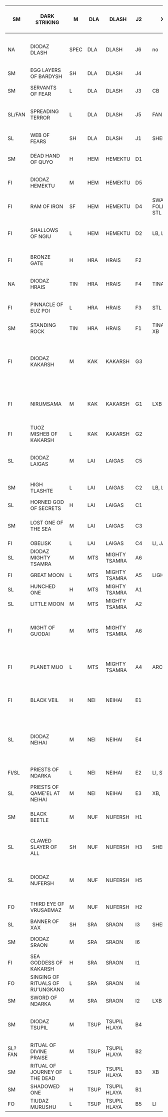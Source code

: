 
| SM     | DARK STRIKING                    | M    | DLA  | DLASH         | J2 |  | XB               |                                                       | DARK STRIKING                    | DLASH         | J2 | SM         | XB           |                                                       |  | poss units to paint |                                  |                                                |                        |                     |                   |                            |  |                                         |
|--------|----------------------------------|------|------|---------------|----|--|------------------|-------------------------------------------------------|----------------------------------|---------------|----|------------|--------------|-------------------------------------------------------|--|---------------------|----------------------------------|------------------------------------------------|------------------------|---------------------|-------------------|----------------------------|--|-----------------------------------------|
| NA     | DIODAZ DLASH                     | SPEC | DLA  | DLASH         | J6 |  | no               | greater sorceror and workshop disappeared             | DIODAZ MIGHTY TSAMRA             | MIGHTY TSAMRA | A6 |            |              |                                                       |  |                     |                                  |                                                |                        |                     |                   |                            |  |                                         |
| SM     | EGG LAYERS OF BARDYSH            | SH   | DLA  | DLASH         | J4 |  |                  | rubbish shen                                          | EGG LAYERS OF BARDYSH            | DLASH         | J4 | SM         |              | rubbish shen                                          |  |                     |                                  |                                                |                        |                     |                   |                            |  |                                         |
| SM     | SERVANTS OF FEAR                 | L    | DLA  | DLASH         | J3 |  | CB               |                                                       | SERVANTS OF FEAR                 | DLASH         | J3 | SM         | CB           |                                                       |  | I1                  |  yellow, gold, green             |                                                |                        |                     |                   |                            |  |                                         |
| SL/FAN | SPREADING TERROR                 | L    | DLA  | DLASH         | J5 |  | FAN              |                                                       | SPREADING TERROR                 | DLASH         | J5 | SL         | FAN          |                                                       |  | I6                  | bright red, black, gold          |                                                |                        |                     |                   |                            |  |                                         |
| SL     | WEB OF FEARS                     | SH   | DLA  | DLASH         | J1 |  | SHEN             |                                                       | WEB OF FEARS                     | DLASH         | J1 | SL         | SHEN         |                                                       |  | I3                  | red orange, copper               | SHEN                                           |                        |                     |                   |                            |  |                                         |
| SM     | DEAD HAND OF QUYO                | H    | HEM  | HEMEKTU       | D1 |  |                  |                                                       | DEAD HAND OF QUYO                | HEMEKTU       | D1 | SM         |              |                                                       |  | H5                  | grey, purple, silver             | DIODAZ                                         |                        |                     |                   |                            |  |                                         |
| FI     | DIODAZ HEMEKTU                   | M    | HEM  | HEMEKTU       | D5 |  |                  | governor of hemektu, keen magician                    | DIODAZ TSUPIL HLAYA              | TSUPIL HLAYA  | B4 |            |              |                                                       |  | H1                  | green, blue, silver              | BLACK BEETLE                                   | SM                     |                     |                   |                            |  |                                         |
| FI     | RAM OF IRON                      | SF   | HEM  | HEMEKTU       | D4 |  | SWAMP FOLK, STL  |                                                       | RAM OF IRON                      | HEMEKTU       | D4 | SWAMP FOLK |              |                                                       |  | g3 /2               | black, grey, silver              | TUOZ MISHEB                                    | FI                     |                     |                   |                            |  |                                         |
| FI     | SHALLOWS OF NGIU                 | L    | HEM  | HEMEKTU       | D2 |  | LB, LI           | qaqqodaz muug renegade                                | SHALLOWS OF NGIU                 | HEMEKTU       | D2 | FI         | LB, LI       | qaqqodaz muug renegade                                |  | F2                  | red orange, light blue, bronze   | BRONZE GATE                                    | FO                     |                     |                   |                            |  |                                         |
| FI     | BRONZE GATE                      | H    | HRA  | HRAIS         | F2 |  |                  |                                                       | BRONZE GATE                      | HRAIS         | F2 | FI         | TINALIYA     |                                                       |  | E4                  | red, grey, black                 | DIODAZ                                         |                        |                     |                   |                            |  |                                         |
| NA     | DIODAZ HRAIS                     | TIN  | HRA  | HRAIS         | F4 |  | TINALIYA         | strongest magic using unit                            | DIODAZ LAIGAS                    | LAIGAS        | C5 |            |              | access to demon spells of Nyelmu                      |  | D2                  | red, grey, blue                  | SHALLOWS OF NGIU`                              | FO                     |                     |                   |                            |  |                                         |
| FI     | PINNACLE  OF EUZ POI             | L    | HRA  | HRAIS         | F3 |  | STL              |                                                       | PINNACLE  OF EUZ                 | HRAIS         | F3 | FI         | TINALIYA     |                                                       |  | C5                  | white, purple, silver            | DIODAZ                                         |                        |                     |                   |                            |  |                                         |
| SM     | STANDING ROCK                    | TIN  | HRA  | HRAIS         | F1 |  | TINALIYA, XB     |                                                       | STANDING ROCK                    | HRAIS         | F1 | SM         | TINALIYA, XB |                                                       |  | B3                  | brown, red white                 | RITUAL JOURNEY OF DEAD`                        | FI                     |                     |                   |                            |  |                                         |
| FI     | DIODAZ KAKARSH                   | M    | KAK  | KAKARSH       | G3 |  |                  | dumuz easyz powerful sorceror, spell of opening ranks | DIODAZ HEMEKTU                   | HEMEKTU       | D5 |            |              | governor of hemektu, keen magician                    |  | B2                  | dark green, light blue, gold     | RITUAL DIVINE PRAISE                           | SL / FAN               |                     |                   |                            |  |                                         |
| FI     | NIRUMSAMA                        | M    | KAK  | KAKARSH       | G1 |  | LXB              |                                                       | NIRUMSAMA                        | KAKARSH       | G1 | FI         | LXB          |                                                       |  | A5                  | dark green and purple body tatts | GREAT MOON                                     | FO, LIGHT              |                     |                   |                            |  |                                         |
| FI     | TUOZ MISHEB OF KAKARSH           | L    | KAK  | KAKARSH       | G2 |  |                  |                                                       | TUOZ MISHEB OF KAKARSH           | KAKARSH       | G2 | FI         |              |                                                       |  |                     |                                  |                                                |                        |                     |                   |                            |  |                                         |
| SL     | DIODAZ LAIGAS                    | M    | LAI  | LAIGAS        | C5 |  |                  | access to demon spells of Nyelmu                      | DIODAZ NEIHAI                    | NEIHAI        | E4 |            |              | powerful sorceror, drove of muugs in 2341             |  |                     |                                  |                                                |                        |                     |                   |                            |  |                                         |
| SM     | HIGH TLASHTE                     | L    | LAI  | LAIGAS        | C2 |  | LB, LI           | qaqqodaz muug renegade                                | HIGH TLASHTE                     | LAIGAS        | C2 | SM         | LB, LI       | qaqqodaz muug renegade                                |  |                     |                                  |                                                |                        |                     |                   |                            |  |                                         |
| SL     | HORNED GOD OF SECRETS            | H    | LAI  | LAIGAS        | C1 |  |                  |                                                       | HORNED GOD OF SECRETS            | LAIGAS        | C1 | SL         |              |                                                       |  |                     |                                  | main colours                                   |                        |                     |                   |                            |  |                                         |
| SM     | LOST ONE OF THE SEA              | M    | LAI  | LAIGAS        | C3 |  |                  |                                                       | LOST ONE OF THE SEA              | LAIGAS        | C3 | SM         |              |                                                       |  |                     |                                  | grey, black, white, silver, yellow, red orange |                        |                     |                   |                            |  |                                         |
| FI     | OBELISK                          | L    | LAI  | LAIGAS        | C4 |  | LI, JAV          | quyo                                                  | OBELISK                          | LAIGAS        | C4 | FI         | LI, JAV      | quyo                                                  |  |                     |                                  |                                                |                        |                     |                   |                            |  |                                         |
| SL     | DIODAZ MIGHTY TSAMRA             | M    | MTS  | MIGHTY TSAMRA | A6 |  |                  |                                                       | DIODAZ HRAIS                     | HRAIS         | F4 |            | TINALIYA     | strongest magic using unit                            |  |                     |                                  |                                                |                        |                     |                   |                            |  |                                         |
| FI     | GREAT MOON                       | L    | MTS  | MIGHTY TSAMRA | A5 |  | LIGHT            |                                                       | GREAT MOON                       | MIGHTY TSAMRA | A5 | FO         | LIGHT        |                                                       |  |                     |                                  |                                                |                        |                     |                   |                            |  |                                         |
| SL     | HUNCHED ONE                      | H    | MTS  | MIGHTY TSAMRA | A1 |  |                  |                                                       | HUNCHED ONE                      | MIGHTY TSAMRA | A1 | SL         |              |                                                       |  |                     |                                  | CHARONEBS                                      |                        |                     |                   |                            |  |                                         |
| SL     | LITTLE MOON                      | M    | MTS  | MIGHTY TSAMRA | A2 |  |                  |                                                       | LITTLE MOON                      | MIGHTY TSAMRA | A2 | SL         |              |                                                       |  |                     |                                  |                                                |                        |                     |                   |                            |  |                                         |
| FI     | MIGHT OF GUODAI                  | M    | MTS  | MIGHTY TSAMRA | A6 |  |                  |                                                       | MIGHT OF GUODAI                  | TSAMRA        | A6 |            |              |                                                       |  | A                   | 1                                | MIGHTY TSAMRA                                  | QAME'EL                |                     | THUMIS,KSARUL     |                            |  | BLACK, GREY, SILVER, ORANGE, BROWN, RED |
| FI     | PLANET MUO                       | L    | MTS  | MIGHTY TSAMRA | A4 |  | ARCHERS          |                                                       | PLANET MUO                       | MIGHTY TSAMRA | A4 | FI         | ARCHERS      |                                                       |  | B                   | 2                                | TSUPIL HLAYA                                   | SHADOWED ONE           |                     | HNALLA, HRYY      |                            |  | WHITE, PURPLE, BLACK, BLUE, RED, GREEN  |
| FI     | BLACK VEIL                       | H    | NEI  | NEIHAI        | E1 |  |                  |                                                       | BLACK VEIL                       | NEIHAI        | E1 | FI         |              |                                                       |  | C                   | 3                                | LAIGAS                                         | HORNED ONE OF SECRETS  | LOST ONE OF THE SEA | HRYY, KSARUL      | DLAMELISH, AVANTHE, THUMIS |  | PURPE, BLACK, BLUE, GREEN, RED, GREY    |
| SL     | DIODAZ NEIHAI                    | M    | NEI  | NEIHAI        | E4 |  |                  | powerful sorceror, drove of muugs in 2341             | DIODAZ KAKARSH                   | KAKARSH       | G3 |            |              | dumuz easyz powerful sorceror, spell of opening ranks |  | D                   | 4                                | HEMEKTU                                        | QUYO                   | KIRRINEB            | SARKU             | AVANTHE, DLAM              |  | YELLOW, RED, BLUE, BROWN, GREY          |
| FI/SL  | PRIESTS OF NDARKA                | L    | NEI  | NEIHAI        | E2 |  | LI, STL          | fanatics vs muug                                      | PRIESTS OF NDARKA                | NEIHAI        | E2 | FO         | LI           | fanatics vs muug                                      |  | E                   | 5                                | NEIHAI                                         | NDARKA                 |                     | BELKHANU, QON     |                            |  | GOLD, GREY, RED, WHITE, BLACK           |
| SL     | PRIESTS OF QAME'EL AT NEIHAI     | M    | NEI  | NEIHAI        | E3 |  | XB,              | experienced                                           | PRIESTS OF QAME'EL AT NEIHAI     | NEIHAI        | E3 | FI         | XB           | experienced                                           |  | F                   | 6                                | HRAIS                                          | TINALIYA               |                     |                   |                            |  |                                         |
| SM     | BLACK BEETLE                     | M    | NUF  | NUFERSH       | H1 |  |                  |                                                       | BLACK BEETLE                     | NUFERSH       | H1 | SM         |              |                                                       |  | G                   | 7                                | KAKARSH                                        | SEA GODDESS OF KAKARSH |                     | AVANTHE??         |                            |  | GREEN, PURPLE, SILVER, GREY, BLUE       |
| SL     | CLAWED SLAYER OF ALL             | SH   | NUF  | NUFERSH       | H3 |  | SHEN             |                                                       | CLAWED SLAYER OF ALL             | NUFERSH       | H3 | SL         | SHEN         |                                                       |  | H                   | 8                                | NUFERSH                                        | VRUSAEMAZ              |                     | WURU              |                            |  | GREEN, BLUE, BLACK, PURPLE COPPER       |
| SL     | DIODAZ NUFERSH                   | M    | NUF  | NUFERSH       | H5 |  |                  | spells of flying, invis, good at scouting             | DIODAZ NUFERSH                   | NUFERSH       | H5 |            |              | spells of flying, invis, good at scouting             |  | I                   | 9                                | SRAON                                          | KIKUMARSHA, VARIOUS    |                     | KS                |                            |  | YELLOW, RED, GOLD BLACK BROWN SILVER    |
| FO     | THIRD EYE OF VRUSAEMAZ           | M    | NUF  | NUFERSH       | H2 |  |                  | provincial guard legion                               | THIRD EYE OF VRUSAEMAZ           | NUFERSH       | H2 | FO         |              | provincial guard legion                               |  | J                   | 10                               | DLASH                                          | ONE OF FEARS           |                     |                   |                            |  | BLACK, BROWN, GREY,SILVER               |
| SL     | BANNER OF XAX                    | SH   | SRA  | SRAON         | I3 |  | SHEN             | SX                                                    | BANNER OF XAX                    | SRAON         | I3 | SL         | SHEN         | SX                                                    |  |                     |                                  |                                                |                        |                     |                   |                            |  |                                         |
| SM     | DIODAZ SRAON                     | M    | SRA  | SRAON         | I6 |  |                  | weak, inter priest feuding                            | DIODAZ SRAON                     | SRAON         | I6 |            |              | weak, inter priest feuding                            |  |                     |                                  | LLUNEB OF TIUDAZ MURUSHU                       | RU'UNGKANO             |                     | VIM, KS           |                            |  |                                         |
| FI     | SEA GODDESS OF KAKARSH           | H    | SRA  | SRAON         | I1 |  |                  | beat shen in 2340                                     | SEA GODDESS OF KAKARSH           | SRAON         | I1 | FI         |              | beat shen in 2340                                     |  |                     |                                  | MIGHT OF GUODAI                                | GUODAI                 |                     | CHEGARRA, CHITENG |                            |  |                                         |
| FO     | SINGING OF RITUALS OF RU'UNGKANO | L    | SRA  | SRAON         | I4 |  |                  |                                                       | SINGING OF RITUALS OF RU'UNGKANO | SRAON         | I4 | FO         |              |                                                       |  |                     |                                  |                                                |                        |                     |                   |                            |  |                                         |
| SM     | SWORD OF NDARKA                  | M    | SRA  | SRAON         | I2 |  | LXB              |                                                       | SWORD OF NDARKA                  | SRAON         | I2 | SM         | LXB          |                                                       |  |                     |                                  |                                                |                        |                     |                   |                            |  |                                         |
| SM     | DIODAZ TSUPIL                    | M    | TSUP | TSUPIL HLAYA  | B4 |  |                  |                                                       | DIODAZ DLASH                     | DLASH         | J6 |            |              | greater sorceror and workshop disappeared             |  |                     |                                  |                                                |                        |                     |                   |                            |  |                                         |
| SL?FAN | RITUAL OF DIVINE PRAISE          | M    | TSUP | TSUPIL HLAYA  | B2 |  |                  |                                                       | RITUAL OF DIVINE PRAISE          | TSUPIL HLAYA  | B2 | SL? FAN    |              |                                                       |  |                     |                                  |                                                |                        |                     |                   |                            |  |                                         |
| SM     | RITUAL OF JOURNEY OF THE DEAD    | L    | TSUP | TSUPIL HLAYA  | B3 |  | XB               |                                                       | RITUAL OF JOURNEY OF THE DEAD    | TSUPIL HLAYA  | B3 | FI         | XB           |                                                       |  |                     |                                  |                                                |                        |                     |                   |                            |  |                                         |
| SM     | SHADOWED ONE                     | H    | TSUP | TSUPIL HLAYA  | B1 |  |                  |                                                       | SHADOWED ONE                     | TSUPIL HLAYA  | B1 | SM         |              |                                                       |  |                     |                                  |                                                |                        |                     |                   |                            |  |                                         |
| FO     | TIUDAZ MURUSHU                   | L    | TSUP | TSUPIL HLAYA  | B5 |  | LI               |                                                       | TIUDAZ MURUSHU                   | TSUPIL HLAYA  | B5 | FO         | LI           |
